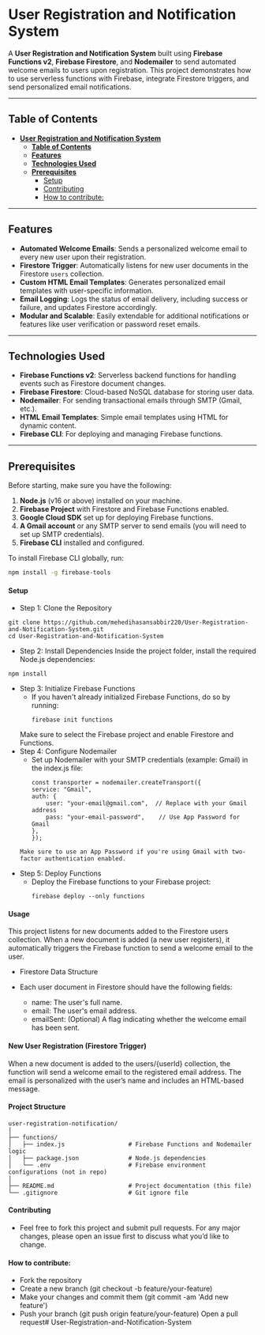 # **User Registration and Notification System**

A **User Registration and Notification System** built using **Firebase Functions v2**, **Firebase Firestore**, and **Nodemailer** to send automated welcome emails to users upon registration. This project demonstrates how to use serverless functions with Firebase, integrate Firestore triggers, and send personalized email notifications.

---

## **Table of Contents**

- [**User Registration and Notification System**](#user-registration-and-notification-system)
  - [**Table of Contents**](#table-of-contents)
  - [**Features**](#features)
  - [**Technologies Used**](#technologies-used)
  - [**Prerequisites**](#prerequisites)
      - [Setup](#setup)
      - [Contributing](#contributing)
      - [How to contribute:](#how-to-contribute)

---

## **Features**

- **Automated Welcome Emails**: Sends a personalized welcome email to every new user upon their registration.
- **Firestore Trigger**: Automatically listens for new user documents in the Firestore `users` collection.
- **Custom HTML Email Templates**: Generates personalized email templates with user-specific information.
- **Email Logging**: Logs the status of email delivery, including success or failure, and updates Firestore accordingly.
- **Modular and Scalable**: Easily extendable for additional notifications or features like user verification or password reset emails.

---

## **Technologies Used**

- **Firebase Functions v2**: Serverless backend functions for handling events such as Firestore document changes.
- **Firebase Firestore**: Cloud-based NoSQL database for storing user data.
- **Nodemailer**: For sending transactional emails through SMTP (Gmail, etc.).
- **HTML Email Templates**: Simple email templates using HTML for dynamic content.
- **Firebase CLI**: For deploying and managing Firebase functions.

---

## **Prerequisites**

Before starting, make sure you have the following:

1. **Node.js** (v16 or above) installed on your machine.
2. **Firebase Project** with Firestore and Firebase Functions enabled.
3. **Google Cloud SDK** set up for deploying Firebase functions.
4. **A Gmail account** or any SMTP server to send emails (you will need to set up SMTP credentials).
5. **Firebase CLI** installed and configured.

To install Firebase CLI globally, run:

```bash
npm install -g firebase-tools
```


#### Setup
- Step 1: Clone the Repository

```
git clone https://github.com/mehedihasansabbir220/User-Registration-and-Notification-System.git
cd User-Registration-and-Notification-System
```

- Step 2: Install Dependencies
Inside the project folder, install the required Node.js dependencies:
```
npm install
```
- Step 3: Initialize Firebase Functions
    - If you haven't already initialized Firebase Functions, do so by running:
        ```
        firebase init functions
        ```
    Make sure to select the Firebase project and enable Firestore and Functions.
- Step 4: Configure Nodemailer
  - Set up Nodemailer with your SMTP credentials (example: Gmail) in the index.js file:
    ```
    const transporter = nodemailer.createTransport({
    service: "Gmail",
    auth: {
        user: "your-email@gmail.com",  // Replace with your Gmail address
        pass: "your-email-password",    // Use App Password for Gmail
    },
    });
  ```
  Make sure to use an App Password if you're using Gmail with two-factor authentication enabled.
- Step 5: Deploy Functions
  - Deploy the Firebase functions to your Firebase project:
    ```
    firebase deploy --only functions
    ```

#### Usage
This project listens for new documents added to the Firestore users collection. When a new document is added (a new user registers), it automatically triggers the Firebase function to send a welcome email to the user.

- Firestore Data Structure
- Each user document in Firestore should have the following fields:

    - name: The user's full name.
    - email: The user's email address.
    - emailSent: (Optional) A flag indicating whether the welcome email has been sent.

#### New User Registration (Firestore Trigger)
When a new document is added to the users/{userId} collection, the function will send a welcome email to the registered email address.
The email is personalized with the user’s name and includes an HTML-based message.


####  Project Structure

```
user-registration-notification/
│
├── functions/
│   ├── index.js                  # Firebase Functions and Nodemailer logic
│   ├── package.json              # Node.js dependencies
│   └── .env                      # Firebase environment configurations (not in repo)
│
├── README.md                     # Project documentation (this file)
└── .gitignore                    # Git ignore file

```


####  Contributing
- Feel free to fork this project and submit pull requests. For any major changes, please open an issue first to discuss what you’d like to change.

####  How to contribute:
- Fork the repository
- Create a new branch (git checkout -b feature/your-feature)
- Make your changes and commit them (git commit -am 'Add new feature')
- Push your branch (git push origin feature/your-feature)
Open a pull request# User-Registration-and-Notification-System
